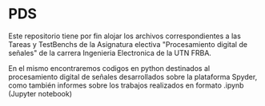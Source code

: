 # PDS

Este repositorio tiene por fin alojar los archivos correspondientes a las Tareas y TestBenchs de la Asignatura electiva "Procesamiento digital de señales" de la carrera Ingenieria Electronica de la UTN FRBA.

En el mismo encontraremos codigos en python destinados al procesamiento digital de señales desarrollados sobre la plataforma Spyder, como también informes sobre los trabajos realizados en formato .ipynb (Jupyter notebook)